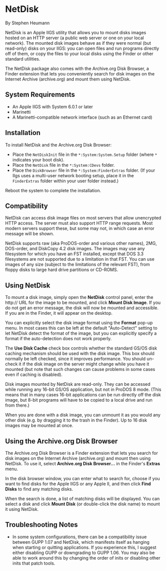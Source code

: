 NetDisk
=======
By Stephen Heumann

NetDisk is an Apple IIGS utility that allows you to mount disks images hosted on an HTTP server (a public web server or one on your local network).  The mounted disk images behave as if they were normal (but read-only) disks on your IIGS: you can open files and run programs directly off of them, or copy the files to your local disks using the Finder or other standard utilities.

The NetDisk package also comes with the Archive.org Disk Browser, a Finder extension that lets you conveniently search for disk images on the Internet Archive (archive.org) and mount them using NetDisk.


System Requirements
-------------------
* An Apple IIGS with System 6.0.1 or later
* Marinetti
* A Marinetti-compatible network interface (such as an Ethernet card)


Installation
------------
To install NetDisk and the Archive.org Disk Browser:

* Place the `NetDiskInit` file in the `*:System:System.Setup` folder (where `*` indicates your boot disk).
* Place the `NetDisk` file in the `*:System:CDevs` folder.
* Place the `DiskBrowser` file in the `*:System:FinderExtras` folder. (If your IIgs uses a multi-user network booting setup, place it in the `FinderExtras` folder within your user folder instead.)

Reboot the system to complete the installation.


Compatibility
-------------
NetDisk can access disk image files on most servers that allow unencrypted HTTP access.  The server must also support HTTP range requests.  Most modern servers support these, but some may not, in which case an error message will be shown.

NetDisk supports raw (aka ProDOS-order and various other names), 2MG, DOS-order, and DiskCopy 4.2 disk images.  The images may use any filesystem for which you have an FST installed, except that DOS 3.3 filesystems are not supported due to a limitation in that FST.  You can use images of any size (subject to the limitations of the relevant FST), from floppy disks to large hard drive partitions or CD-ROMS.


Using NetDisk
-------------
To mount a disk image, simply open the __NetDisk__ control panel, enter the http:// URL for the image to be mounted, and click __Mount Disk Image__.  If you do not get an error message, the disk will now be mounted and accessible.  If you are in the Finder, it will appear on the desktop.

You can explicitly select the disk image format using the __Format__ pop-up menu.  In most cases this can be left at the default "Auto-Detect" setting to let NetDisk detect the format of the image, but you can explicitly specify a format if the auto-detection does not work properly.

The __Use Disk Cache__ check box controls whether the standard GS/OS disk caching mechanism should be used with the disk image.  This box should normally be left checked, since it improves performance.  You should un-check it if the disk image on the server might change while you have it mounted (but note that such changes can cause problems in some cases even if caching is disabled).

Disk images mounted by NetDisk are read-only. They can be accessed while running any 16-bit GS/OS application, but not in ProDOS 8 mode.  (This means that in many cases 16-bit applications can be run directly off the disk image, but 8-bit programs will have to be copied to a local drive and run from there.)

When you are done with a disk image, you can unmount it as you would any other disk (e.g. by dragging it to the trash in the Finder).  Up to 16 disk images may be mounted at once.


Using the Archive.org Disk Browser
----------------------------------
The Archive.org Disk Browser is a Finder extension that lets you search for disk images on the Internet Archive (archive.org) and mount then using NetDisk.  To use it, select __Archive.org Disk Browser...__ in the Finder's __Extras__ menu.

In the disk browser window, you can enter what to search for, choose if you want to find disks for the Apple IIGS or any Apple II, and then click __Find Disks__ to find any matching disks.  

When the search is done, a list of matching disks will be displayed.  You can select a disk and click __Mount Disk__ (or double-click the disk name) to mount it using NetDisk.


Troubleshooting Notes
---------------------
* In some system configurations, there can be a compatibility issue between GUPP 1.07 and NetDisk, which manifests itself as hanging when starting or quitting applications.  If you experience this, I suggest either disabling GUPP or downgrading to GUPP 1.06.  You may also be able to work around this by changing the order of inits or disabling other inits that patch tools.
